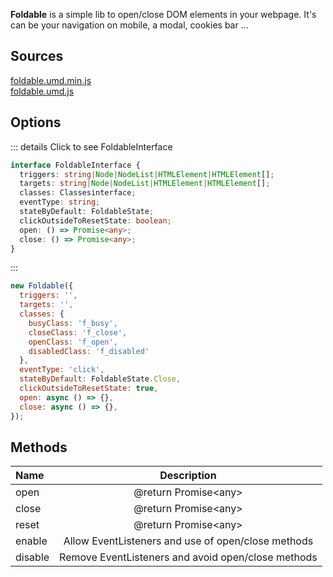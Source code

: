 **Foldable** is a simple lib to open/close DOM elements in your webpage.
It's can be your navigation on mobile, a modal, cookies bar ...

## Sources
[foldable.umd.min.js](azea)  
[foldable.umd.js](azea)

## Options
::: details Click to see FoldableInterface
```ts
interface FoldableInterface {
  triggers: string|Node|NodeList|HTMLElement|HTMLElement[];
  targets: string|Node|NodeList|HTMLElement|HTMLElement[];
  classes: Classesinterface;
  eventType: string;
  stateByDefault: FoldableState;
  clickOutsideToResetState: boolean;
  open: () => Promise<any>;
  close: () => Promise<any>;
}
```
:::


```js
new Foldable({
  triggers: '',
  targets: '',
  classes: {
    busyClass: 'f_busy',
    closeClass: 'f_close',
    openClass: 'f_open',
    disabledClass: 'f_disabled'
  },
  eventType: 'click',
  stateByDefault: FoldableState.Close,
  clickOutsideToResetState: true,
  open: async () => {},
  close: async () => {},
});
```


## Methods
| Name       | Description     |
| :------------- | :----------: |
|  open | @return Promise\<any\> |
|  close | @return Promise\<any\> |
|  reset |  @return Promise\<any\> |
|  enable | Allow EventListeners and use of open/close methods |
|  disable | Remove EventListeners and avoid open/close methods |
